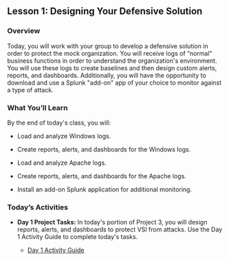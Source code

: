 ## Lesson 1: Designing Your Defensive Solution 
 
### Overview

Today, you will work with your group to develop a defensive solution  in order to protect the mock organization. You will receive logs of “normal” business functions in order to understand the organization's environment. You will use these logs to create baselines and then design custom alerts, reports, and dashboards. Additionally, you will have the opportunity to download and use a Splunk "add-on" app of your choice to monitor against a type of attack.
 
### What You’ll Learn
 
By the end of today's class, you will:
 
- Load and analyze Windows logs.

- Create reports, alerts, and dashboards for the Windows logs.

- Load and analyze Apache logs.

- Create reports, alerts, and dashboards for the Apache logs.

- Install an add-on Splunk application for additional monitoring.

### Today’s Activities

* **Day 1 Project Tasks:** In today's portion of Project 3, you will design reports, alerts, and dashboards to protect VSI from attacks. Use the Day 1 Activity Guide to complete today's tasks.

   * [Day 1 Activity Guide](https://docs.google.com/document/d/1WBQ9jpDE-TOsHpXd97iBAkfCDStKAAjtIAr6Y7oyp_4/edit?usp=sharing) 
